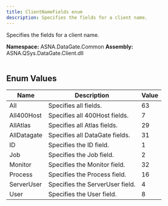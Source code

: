 ```yaml
---
title: ClientNameFields enum
description: Specifies the fields for a client name.
---
```


Specifies the fields for a client name.

**Namespace:** ASNA.DataGate.Common
**Assembly:** ASNA.QSys.DataGate.Client.dll
<br>
<br>

## Enum Values

| Name | Description | Value
| --- | --- | --- 
| All | Specifies all fields. | 63 |
| All400Host | Specifies all 400Host fields. | 7 |
| AllAtlas | Specifies all Atlas fields. | 29 |
| AllDatagate | Specifies all DataGate fields. | 31 |
| ID | Specifies the ID field. | 1 |
| Job | Specifies the Job field. | 2 |
| Monitor | Specifies the Monitor field. | 32 |
| Process | Specifies the Process field. | 16 |
| ServerUser | Specifies the ServerUser field. | 4 |
| User | Specifies the User field. | 8 |
